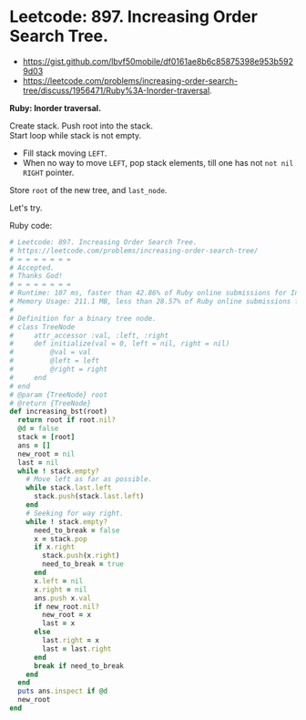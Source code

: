 # Leetcode: 897. Increasing Order Search Tree.

- https://gist.github.com/lbvf50mobile/df0161ae8b6c85875398e953b5929d03
- https://leetcode.com/problems/increasing-order-search-tree/discuss/1956471/Ruby%3A-Inorder-traversal.

**Ruby: Inorder traversal.**

Create stack. Push root into the stack.  
Start loop while stack is not empty.

- Fill stack moving `LEFT`.
- When no way to move `LEFT`, pop stack elements, till one has not `not nil RIGHT` pointer.

Store `root` of the new tree, and `last_node`.

Let's try.


Ruby code:
```Ruby
# Leetcode: 897. Increasing Order Search Tree.
# https://leetcode.com/problems/increasing-order-search-tree/
# = = = = = = =
# Accepted.
# Thanks God!
# = = = = = = =
# Runtime: 107 ms, faster than 42.86% of Ruby online submissions for Increasing Order Search Tree.
# Memory Usage: 211.1 MB, less than 28.57% of Ruby online submissions for Increasing Order Search Tree.
#
# Definition for a binary tree node.
# class TreeNode
#     attr_accessor :val, :left, :right
#     def initialize(val = 0, left = nil, right = nil)
#         @val = val
#         @left = left
#         @right = right
#     end
# end
# @param {TreeNode} root
# @return {TreeNode}
def increasing_bst(root)
  return root if root.nil?
  @d = false
  stack = [root]
  ans = []
  new_root = nil
  last = nil
  while ! stack.empty?
    # Move left as far as possible.
    while stack.last.left
      stack.push(stack.last.left)
    end
    # Seeking for way right.
    while ! stack.empty?
      need_to_break = false
      x = stack.pop
      if x.right
        stack.push(x.right) 
        need_to_break = true
      end
      x.left = nil
      x.right = nil
      ans.push x.val
      if new_root.nil?
        new_root = x
        last = x
      else
        last.right = x
        last = last.right
      end
      break if need_to_break
    end
  end
  puts ans.inspect if @d
  new_root
end
```

